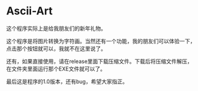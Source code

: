 # Ascii-Art
这个程序实际上是给我朋友们的新年礼物。

这个程序是将图片转换为字符画。当然还有一个功能，我的朋友们可以体验一下，点击那个按钮就可以，我就不在这里说了。

还有，如果直接使用，请在release里面下载压缩文件。下载后将压缩文件解压，在文件夹里面运行那个EXE文件就可以了。

最后这是程序的1.0版本，还有bug，希望大家指正。
